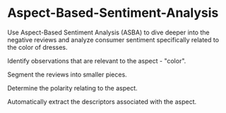 # Aspect-Based-Sentiment-Analysis

Use Aspect-Based Sentiment Analysis (ASBA) to dive deeper into the negative reviews and analyze consumer sentiment specifically related to the color of dresses.

Identify observations that are relevant to the aspect - "color".

Segment the reviews into smaller pieces.

Determine the polarity relating to the aspect.

Automatically extract the descriptors associated with the aspect.